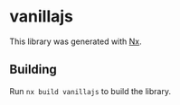 # vanillajs

This library was generated with [Nx](https://nx.dev).

## Building

Run `nx build vanillajs` to build the library.

